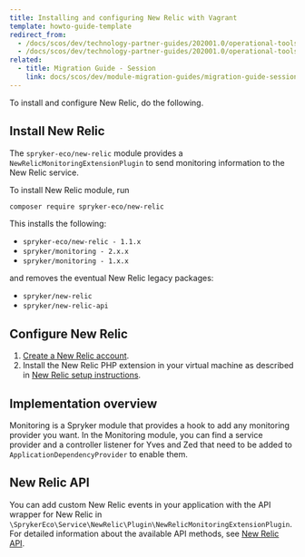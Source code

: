 ```yaml
---
title: Installing and configuring New Relic with Vagrant
template: howto-guide-template
redirect_from:
  - /docs/scos/dev/technology-partner-guides/202001.0/operational-tools-monitoring-legal-etc/new-relic/installing-and-configuring-new-relic���with–vagrant.html
  - /docs/scos/dev/technology-partner-guides/202001.0/operational-tools-monitoring-legal-etc/new-relic/installing-and-configuring-new-relic–with��vagrant.html
related:
  - title: Migration Guide - Session
    link: docs/scos/dev/module-migration-guides/migration-guide-session.html
---
```


To install and configure New Relic, do the following.

## Install New Relic

The `spryker-eco/new-relic` module provides a `NewRelicMonitoringExtensionPlugin` to send monitoring information to the New Relic service.


To install New Relic module, run
```bash
composer require spryker-eco/new-relic
```
This installs the following:

* `spryker-eco/new-relic - 1.1.x`
* `spryker/monitoring - 2.x.x`
* `spryker/monitoring - 1.x.x`

and removes the eventual New Relic legacy packages:

* `spryker/new-relic`
* `spryker/new-relic-api`


## Configure New Relic

1. [Create a New Relic account](https://newrelic.com/signup).  
2. Install the New Relic PHP extension in your virtual machine as described in [New Relic setup instructions](https://rpm.newrelic.com/accounts/1131235/applications/setup).

## Implementation overview

Monitoring is a Spryker module that provides a hook to add any monitoring provider you want. In the Monitoring module, you can find a service provider and a controller listener for Yves and Zed that need to be added to  `ApplicationDependencyProvider` to enable them.

## New Relic API

You can add custom New Relic events in your application with the API wrapper for New Relic in `\SprykerEco\Service\NewRelic\Plugin\NewRelicMonitoringExtensionPlugin`. For detailed information about the available API methods, see [New Relic API](https://docs.newrelic.com/docs/agents/php-agent/php-agent-api).
